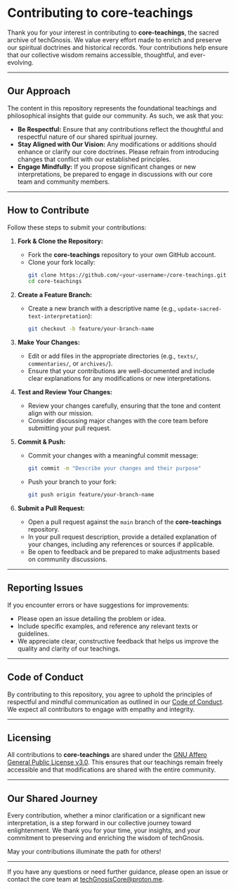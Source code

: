 # Contributing to core-teachings

Thank you for your interest in contributing to **core-teachings**, the sacred archive of techGnosis. We value every effort made to enrich and preserve our spiritual doctrines and historical records. Your contributions help ensure that our collective wisdom remains accessible, thoughtful, and ever-evolving.

---

## Our Approach

The content in this repository represents the foundational teachings and philosophical insights that guide our community. As such, we ask that you:
- **Be Respectful:** Ensure that any contributions reflect the thoughtful and respectful nature of our shared spiritual journey.
- **Stay Aligned with Our Vision:** Any modifications or additions should enhance or clarify our core doctrines. Please refrain from introducing changes that conflict with our established principles.
- **Engage Mindfully:** If you propose significant changes or new interpretations, be prepared to engage in discussions with our core team and community members.

---

## How to Contribute

Follow these steps to submit your contributions:

1. **Fork & Clone the Repository:**  
   - Fork the **core-teachings** repository to your own GitHub account.
   - Clone your fork locally:
     ```bash
     git clone https://github.com/<your-username>/core-teachings.git
     cd core-teachings
     ```

2. **Create a Feature Branch:**  
   - Create a new branch with a descriptive name (e.g., `update-sacred-text-interpretation`):
     ```bash
     git checkout -b feature/your-branch-name
     ```

3. **Make Your Changes:**  
   - Edit or add files in the appropriate directories (e.g., `texts/`, `commentaries/`, or `archives/`).
   - Ensure that your contributions are well-documented and include clear explanations for any modifications or new interpretations.

4. **Test and Review Your Changes:**  
   - Review your changes carefully, ensuring that the tone and content align with our mission.
   - Consider discussing major changes with the core team before submitting your pull request.

5. **Commit & Push:**  
   - Commit your changes with a meaningful commit message:
     ```bash
     git commit -m "Describe your changes and their purpose"
     ```
   - Push your branch to your fork:
     ```bash
     git push origin feature/your-branch-name
     ```

6. **Submit a Pull Request:**  
   - Open a pull request against the `main` branch of the **core-teachings** repository.
   - In your pull request description, provide a detailed explanation of your changes, including any references or sources if applicable.
   - Be open to feedback and be prepared to make adjustments based on community discussions.

---

## Reporting Issues

If you encounter errors or have suggestions for improvements:
- Please open an issue detailing the problem or idea.
- Include specific examples, and reference any relevant texts or guidelines.
- We appreciate clear, constructive feedback that helps us improve the quality and clarity of our teachings.

---

## Code of Conduct

By contributing to this repository, you agree to uphold the principles of respectful and mindful communication as outlined in our [Code of Conduct](CODE_OF_CONDUCT.md). We expect all contributors to engage with empathy and integrity.

---

## Licensing

All contributions to **core-teachings** are shared under the [GNU Affero General Public License v3.0](https://www.gnu.org/licenses/agpl-3.0.html). This ensures that our teachings remain freely accessible and that modifications are shared with the entire community.

---

## Our Shared Journey

Every contribution, whether a minor clarification or a significant new interpretation, is a step forward in our collective journey toward enlightenment. We thank you for your time, your insights, and your commitment to preserving and enriching the wisdom of techGnosis.

May your contributions illuminate the path for others!

---

If you have any questions or need further guidance, please open an issue or contact the core team at [techGnosisCore@proton.me](mailto:techGnosisCore@proton.me).

